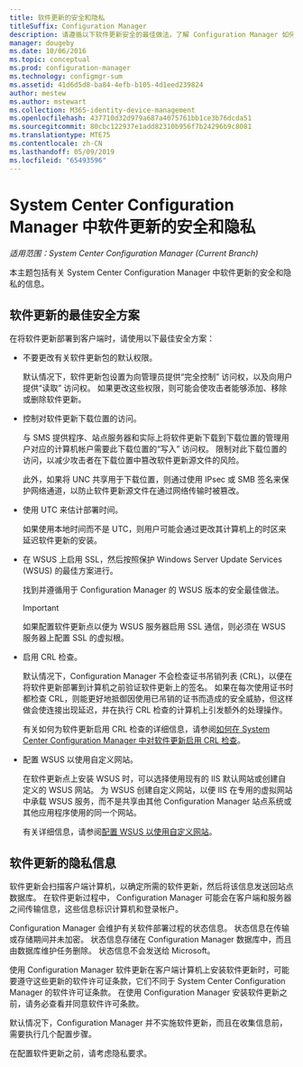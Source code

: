 ```yaml
---
title: 软件更新的安全和隐私
titleSuffix: Configuration Manager
description: 请遵循以下软件更新安全的最佳做法，了解 Configuration Manager 如何处理隐私信息。
manager: dougeby
ms.date: 10/06/2016
ms.topic: conceptual
ms.prod: configuration-manager
ms.technology: configmgr-sum
ms.assetid: 41d6d5d8-ba84-4efb-b105-4d1eed239824
author: mestew
ms.author: mstewart
ms.collection: M365-identity-device-management
ms.openlocfilehash: 437710d32d979a687a4075761bb1ce3b76dcda51
ms.sourcegitcommit: 80cbc122937e1add82310b956f7b24296b9c8081
ms.translationtype: MTE75
ms.contentlocale: zh-CN
ms.lasthandoff: 05/09/2019
ms.locfileid: "65493596"
---
```

# <a name="security-and-privacy-for-software-updates-in-system-center-configuration-manager"></a>System Center Configuration Manager 中软件更新的安全和隐私

*适用范围：System Center Configuration Manager (Current Branch)*

本主题包括有关 System Center Configuration Manager 中软件更新的安全和隐私的信息。  

##  <a name="BKMK_Security_HardwareInventory"></a> 软件更新的最佳安全方案  
 在将软件更新部署到客户端时，请使用以下最佳安全方案：  

-   不要更改有关软件更新包的默认权限。  

     默认情况下，软件更新包设置为向管理员提供“完全控制”  访问权，以及向用户提供“读取”  访问权。 如果更改这些权限，则可能会使攻击者能够添加、移除或删除软件更新。  

-   控制对软件更新下载位置的访问。  

     与 SMS 提供程序、站点服务器和实际上将软件更新下载到下载位置的管理用户对应的计算机帐户需要此下载位置的“写入”  访问权。 限制对此下载位置的访问，以减少攻击者在下载位置中篡改软件更新源文件的风险。  

     此外，如果将 UNC 共享用于下载位置，则通过使用 IPsec 或 SMB 签名来保护网络通道，以防止软件更新源文件在通过网络传输时被篡改。  

-   使用 UTC 来估计部署时间。  

     如果使用本地时间而不是 UTC，则用户可能会通过更改其计算机上的时区来延迟软件更新的安装。  

-   在 WSUS 上启用 SSL，然后按照保护 Windows Server Update Services (WSUS) 的最佳方案进行。  

     找到并遵循用于 Configuration Manager 的 WSUS 版本的安全最佳做法。  

    > [!IMPORTANT]  
    >  如果配置软件更新点以便为 WSUS 服务器启用 SSL 通信，则必须在 WSUS 服务器上配置 SSL 的虚拟根。  

-   启用 CRL 检查。  

     默认情况下，Configuration Manager 不会检查证书吊销列表 (CRL)，以便在将软件更新部署到计算机之前验证软件更新上的签名。 如果在每次使用证书时都检查 CRL，则能更好地抵御因使用已吊销的证书而造成的安全威胁，但这样做会使连接出现延迟，并在执行 CRL 检查的计算机上引发额外的处理操作。  

     有关如何为软件更新启用 CRL 检查的详细信息，请参阅[如何在 System Center Configuration Manager 中对软件更新启用 CRL 检查](../get-started/manage-settings-for-software-updates.md#crl-checking-for-software-updates)。  

-   配置 WSUS 以使用自定义网站。  

     在软件更新点上安装 WSUS 时，可以选择使用现有的 IIS 默认网站或创建自定义的 WSUS 网站。 为 WSUS 创建自定义网站，以便 IIS 在专用的虚拟网站中承载 WSUS 服务，而不是共享由其他 Configuration Manager 站点系统或其他应用程序使用的同一个网站。  

     有关详细信息，请参阅[配置 WSUS 以使用自定义网站](plan-for-software-updates.md#BKMK_CustomWebSite)。  

##  <a name="BKMK_Privacy_HardwareInventory"></a>软件更新的隐私信息  
 软件更新会扫描客户端计算机，以确定所需的软件更新，然后将该信息发送回站点数据库。 在软件更新过程中， Configuration Manager 可能会在客户端和服务器之间传输信息，这些信息标识计算机和登录帐户。  

 Configuration Manager 会维护有关软件部署过程的状态信息。 状态信息在传输或存储期间并未加密。 状态信息存储在 Configuration Manager 数据库中，而且由数据库维护任务删除。 状态信息不会发送给 Microsoft。  

 使用 Configuration Manager 软件更新在客户端计算机上安装软件更新时，可能要遵守这些更新的软件许可证条款，它们不同于 System Center Configuration Manager 的软件许可证条款。 在使用 Configuration Manager 安装软件更新之前，请务必查看并同意软件许可条款。  

 默认情况下，Configuration Manager 并不实施软件更新，而且在收集信息前，需要执行几个配置步骤。  

 在配置软件更新之前，请考虑隐私要求。  
